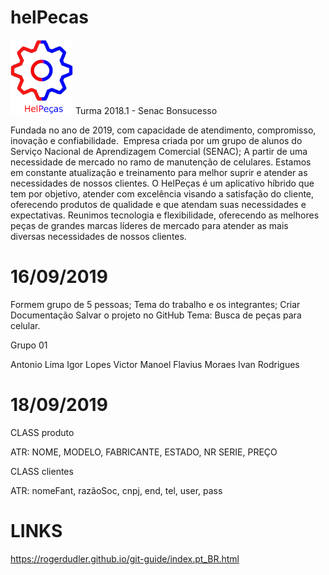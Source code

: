 # helPecas
<img src="/src/assets/img/AppLogo(fundoClaro)2.png" width="100px">
Turma 2018.1 - Senac Bonsucesso

Fundada no ano de 2019, com capacidade de atendimento, compromisso, inovação e
confiabilidade.  Empresa criada por um grupo de alunos do Serviço Nacional de Aprendizagem
Comercial (SENAC); A partir de uma necessidade de mercado no ramo de manutenção de
celulares. Estamos em constante atualização e treinamento para melhor suprir e atender as
necessidades de nossos clientes.
O HelPeças é um aplicativo híbrido que tem por objetivo, atender com excelência visando a
satisfação do cliente, oferecendo produtos de qualidade e que atendam suas necessidades e
expectativas. Reunimos tecnologia e flexibilidade, oferecendo as melhores peças de grandes
marcas líderes de mercado para atender as mais diversas necessidades de nossos clientes.

# 16/09/2019

Formem grupo de 5 pessoas;
Tema do trabalho e os integrantes;
Criar Documentação
Salvar o projeto no GitHub
Tema: Busca de peças para celular.

Grupo 01

Antonio Lima
Igor Lopes 
Victor Manoel
Flavius Moraes
Ivan Rodrigues

# 18/09/2019

CLASS produto

ATR: NOME, MODELO, FABRICANTE,  ESTADO, NR SERIE,  PREÇO

CLASS clientes

ATR: nomeFant, razãoSoc, cnpj, end, tel, user, pass

# LINKS

https://rogerdudler.github.io/git-guide/index.pt_BR.html
